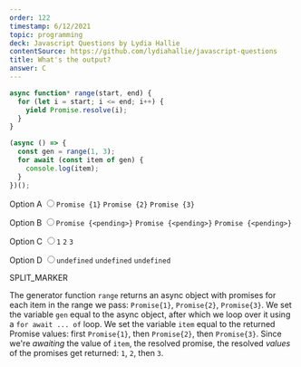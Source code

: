```yaml
---
order: 122
timestamp: 6/12/2021
topic: programming
deck: Javascript Questions by Lydia Hallie
contentSource: https://github.com/lydiahallie/javascript-questions
title: What's the output?
answer: C
---
```


  

```javascript
async function* range(start, end) {
  for (let i = start; i <= end; i++) {
    yield Promise.resolve(i);
  }
}

(async () => {
  const gen = range(1, 3);
  for await (const item of gen) {
    console.log(item);
  }
})();
```


<label for="option-A">Option A</label>
<input type="radio" name="answer-option" id="option-A" value="A">`Promise {1}` `Promise {2}` `Promise {3}`</input>
    

<label for="option-B">Option B</label>
<input type="radio" name="answer-option" id="option-B" value="B">`Promise {<pending>}` `Promise {<pending>}` `Promise {<pending>}`</input>
    

<label for="option-C">Option C</label>
<input type="radio" name="answer-option" id="option-C" value="C">`1` `2` `3`</input>
    

<label for="option-D">Option D</label>
<input type="radio" name="answer-option" id="option-D" value="D">`undefined` `undefined` `undefined`</input>
    




SPLIT_MARKER

The generator function `range` returns an async object with promises for each item in the range we pass: `Promise{1}`, `Promise{2}`, `Promise{3}`. We set the variable `gen` equal to the async object, after which we loop over it using a `for await ... of` loop. We set the variable `item` equal to the returned Promise values: first `Promise{1}`, then `Promise{2}`, then `Promise{3}`. Since we're _awaiting_ the value of `item`, the resolved promise, the resolved _values_ of the promises get returned: `1`, `2`, then `3`.



